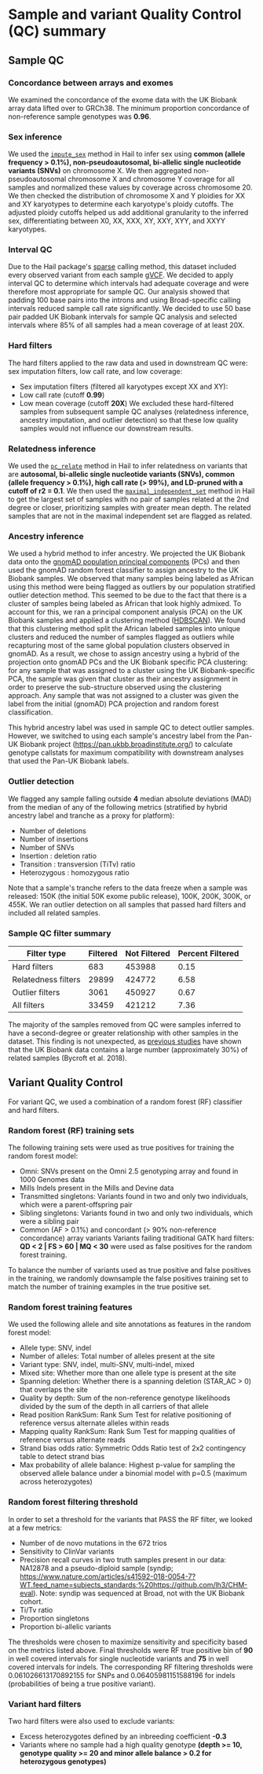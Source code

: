 # Sample and variant Quality Control (QC) summary
## Sample QC
### Concordance between arrays and exomes
We examined the concordance of the exome data with the UK Biobank array data lifted over to GRCh38. The minimum proportion concordance of non-reference sample genotypes was <b>0.96</b>.
### Sex inference
We used the [`impute_sex`](https://hail.is/docs/0.2/methods/genetics.html#hail.methods.impute_sex) method in Hail to infer sex using <b>common (allele frequency > 0.1%), non-pseudoautosomal, bi-allelic single nucleotide variants (SNVs)</b> on chromosome X. We then aggregated non-pseudoautosomal chromosome X and chromosome Y coverage for all samples and normalized these values by coverage across chromosome 20. We then checked the distribution of chromosome X and Y ploidies for XX and XY karyotypes to determine each karyotype's ploidy cutoffs. The adjusted ploidy cutoffs helped us add additional granularity to the inferred sex, differentiating between X0, XX, XXX, XY, XXY, XYY, and XXYY karyotypes.
### Interval QC
Due to the Hail package's [sparse](https://hail.is/docs/0.2/experimental/vcf_combiner.html#working-with-sparse-matrix-tables) calling method, this dataset included every observed variant from each sample [gVCF](https://gatk.broadinstitute.org/hc/en-us/articles/360035531812-GVCF-Genomic-Variant-Call-Format). We decided to apply interval QC to determine which intervals had adequate coverage and were therefore most appropriate for sample QC. Our analysis showed that padding 100 base pairs into the introns and using Broad-specific calling intervals reduced sample call rate significantly. We decided to use 50 base pair padded UK Biobank intervals for sample QC analysis and selected intervals where 85% of all samples had a mean coverage of at least 20X.

### Hard filters
The hard filters applied to the raw data and used in downstream QC were: sex imputation filters, low call rate, and low coverage:
- Sex imputation filters (filtered all karyotypes except XX and XY):
- Low call rate (cutoff <b>0.99</b>)
- Low mean coverage (cutoff <b>20X</b>)
We excluded these hard-filtered samples from subsequent sample QC analyses (relatedness inference, ancestry imputation, and outlier detection) so that these low quality samples would not influence our downstream results.

### Relatedness inference
We used the [`pc_relate`](https://hail.is/docs/0.2/methods/relatedness.html#hail.methods.pc_relate) method in Hail to infer relatedness on variants that are <b>autosomal, bi-allelic single nucleotide variants (SNVs), common (allele frequency > 0.1%), high call rate (> 99%), and LD-pruned with a cutoff of r2 = 0.1</b>. We then used the [`maximal_independent_set`](https://hail.is/docs/0.2/methods/misc.html#hail.methods.maximal_independent_set) method in Hail to get the largest set of samples with no pair of samples related at the 2nd degree or closer, prioritizing samples with greater mean depth. The related samples that are not in the maximal independent set are flagged as related.

### Ancestry inference
We used a hybrid method to infer ancestry. We projected the UK Biobank data onto the [gnomAD population principal components](https://gnomad.broadinstitute.org/downloads#v2-ancestry-classification) (PCs) and then used the gnomAD random forest classifier to assign ancestry to the UK Biobank samples. We observed that many samples being labeled as African using this method were being flagged as outliers by our population stratified outlier detection method. This seemed to be due to the fact that there is a cluster of samples being labeled as African that look highly admixed. To account for this, we ran a principal component analysis (PCA) on the UK Biobank samples and applied a clustering method ([HDBSCAN](https://hdbscan.readthedocs.io/en/latest/index.html)). We found that this clustering method split the African labeled samples into unique clusters and reduced the number of samples flagged as outliers while recapturing most of the same global population clusters observed in gnomAD. As a result, we chose to assign ancestry using a hybrid of the projection onto gnomAD PCs and the UK Biobank specific PCA clustering: for any sample that was assigned to a cluster using the UK Biobank-specific PCA, the sample was given that cluster as their ancestry assignment in order to preserve the sub-structure observed using the clustering approach. Any sample that was not assigned to a cluster was given the label from the initial (gnomAD) PCA projection and random forest classification.

This hybrid ancestry label was used in sample QC to detect outlier samples. However, we switched to using each sample's ancestry label from the Pan-UK Biobank project (https://pan.ukbb.broadinstitute.org/) to calculate genotype callstats for maximum compatibility with downstream analyses that used the Pan-UK Biobank labels.

### Outlier detection
We flagged any sample falling outside <b>4</b> median absolute deviations (MAD) from the median of any of the following metrics (stratified by hybrid ancestry label and tranche as a proxy for platform):
- Number of deletions
- Number of insertions
- Number of SNVs
- Insertion : deletion ratio
- Transition : transversion (TiTv) ratio
- Heterozygous : homozygous ratio

Note that a sample's tranche refers to the data freeze when a sample was released: 150K (the initial 50K exome public release), 100K, 200K, 300K, or 455K.
We ran outlier detection on all samples that passed hard filters and included all related samples.

### Sample QC filter summary
| Filter type | Filtered | Not Filtered | Percent Filtered |
| ----------- | -------- | ------------ | ---------------- |
| Hard filters | 683 | 453988 | 0.15 |
| Relatedness filters | 29899 | 424772 | 6.58 |
| Outlier filters | 3061 | 450927 | 0.67 |
| All filters | 33459 | 421212 | 7.36 | 

The majority of the samples removed from QC were samples inferred to have a second-degree or greater relationship with other samples in the dataset. This finding is not unexpected, as [previous studies](https://doi.org/10.1038/s41586-018-0579-z) have shown that the UK Biobank data contains a large number (approximately 30%) of related samples (Bycroft et al. 2018). 

## Variant Quality Control
For variant QC, we used a combination of a random forest (RF) classifier and hard filters.

### Random forest (RF) training sets
The following training sets were used as true positives for training the random forest model:
- Omni: SNVs present on the Omni 2.5 genotyping array and found in 1000 Genomes data
- Mills Indels present in the Mills and Devine data
- Transmitted singletons: Variants found in two and only two individuals, which were a parent-offspring pair
- Sibling singletons: Variants found in two and only two individuals, which were a sibling pair
- Common (AF > 0.1%) and concordant (> 90% non-reference concordance) array variants
Variants failing traditional GATK hard filters: <b>QD < 2 | FS > 60 | MQ < 30</b> were used as false positives for the random forest training. 

To balance the number of variants used as true positive and false positives in the training, we randomly downsample the false positives training set to match the number of training examples in the true positive set.

### Random forest training features
We used the following allele and site annotations as features in the random forest model:
- Allele type: SNV, indel
- Number of alleles: Total number of alleles present at the site
- Variant type: SNV, indel, multi-SNV, multi-indel, mixed
- Mixed site: Whether more than one allele type is present at the site
- Spanning deletion: Whether there is a spanning deletion (STAR_AC > 0) that overlaps the site
- Quality by depth: Sum of the non-reference genotype likelihoods divided by the sum of the depth in all carriers of that allele
- Read position RankSum: Rank Sum Test for relative positioning of reference versus alternate alleles within reads
- Mapping quality RankSum: Rank Sum Test for mapping qualities of reference versus alternate reads
- Strand bias odds ratio: Symmetric Odds Ratio test of 2x2 contingency table to detect strand bias
- Max probability of allele balance: Highest p-value for sampling the observed allele balance under a binomial model with p=0.5 (maximum across heterozygotes)

### Random forest filtering threshold
In order to set a threshold for the variants that PASS the RF filter, we looked at a few metrics:
- Number of de novo mutations in the 672 trios
- Sensitivity to ClinVar variants
- Precision recall curves in two truth samples present in our data: NA12878 and a pseudo-diploid sample (syndip; https://www.nature.com/articles/s41592-018-0054-7?WT.feed_name=subjects_standards;%20https://github.com/lh3/CHM-eval). Note: syndip was sequenced at Broad, not with the UK Biobank cohort.
- Ti/Tv ratio
- Proportion singletons
- Proportion bi-allelic variants

The thresholds were chosen to maximize sensitivity and specificity based on the metrics listed above. Final thresholds were RF true positive bin of <b>90</b> in well covered intervals for single nucleotide variants and <b>75</b> in well covered intervals for indels. The corresponding RF filtering thresholds were 0.061026613170892155 for SNPs and 0.06405981151588196 for indels (probabilities of being a true positive variant).


### Variant hard filters
Two hard filters were also used to exclude variants:
- Excess heterozygotes defined by an inbreeding coefficient <b>-0.3</b>
- Variants where no sample had a high quality genotype <b>(depth >= 10, genotype quality >= 20 and minor allele balance > 0.2 for heterozygous genotypes)</b>